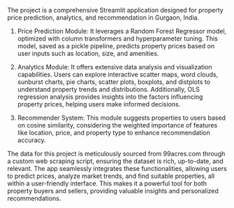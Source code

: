 The project is a comprehensive Streamlit application designed for property price prediction, analytics, and recommendation in Gurgaon, India.

1. Price Prediction Module: It leverages a Random Forest Regressor model, optimized with column transformers and hyperparameter tuning. This model, saved as a pickle pipeline, predicts property prices based on user inputs such as location, size, and amenities.

2. Analytics Module: It offers extensive data analysis and visualization capabilities. Users can explore interactive scatter maps, word clouds, sunburst charts, pie charts, scatter plots, boxplots, and distplots to understand property trends and distributions. Additionally, OLS regression analysis provides insights into the factors influencing property prices, helping users make informed decisions.

3. Recommender System: This module suggests properties to users based on cosine similarity, considering the weighted importance of features like location, price, and property type to enhance recommendation accuracy. 

The data for this project is meticulously sourced from 99acres.com through a custom web scraping script, ensuring the dataset is rich, up-to-date, and relevant. The app seamlessly integrates these functionalities, allowing users to predict prices, analyze market trends, and find suitable properties, all within a user-friendly interface. This makes it a powerful tool for both property buyers and sellers, providing valuable insights and personalized recommendations.
